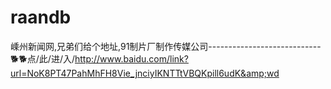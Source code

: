 # raandb
嵊州新闻网,兄弟们给个地址,91制片厂制作传媒公司----------------------------🐕🐕点/此/进/入/http://www.baidu.com/link?url=NoK8PT47PahMhFH8Vie_jnciyIKNTTtVBQKpill6udK&amp;wd
